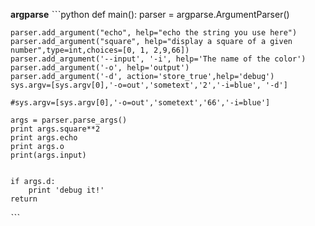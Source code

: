 
**argparse**
ˋˋˋpython
def main():
	parser = argparse.ArgumentParser()
	
	parser.add_argument("echo", help="echo the string you use here")
	parser.add_argument("square", help="display a square of a given number",type=int,choices=[0, 1, 2,9,66])
	parser.add_argument('--input', '-i', help='The name of the color')
	parser.add_argument('-o', help='output')
	parser.add_argument('-d', action='store_true',help='debug')
	sys.argv=[sys.argv[0],'-o=out','sometext','2','-i=blue', '-d']
	
	#sys.argv=[sys.argv[0],'-o=out','sometext','66','-i=blue']
	
	args = parser.parse_args()
	print args.square**2
	print args.echo
	print args.o
	print(args.input)
	
	
	if args.d:
		print 'debug it!'
	return

ˋˋˋ
